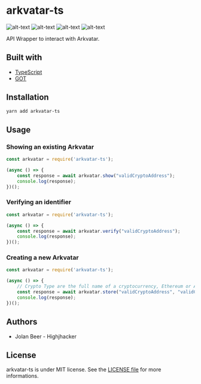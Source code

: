 # arkvatar-ts

![alt-text](https://img.shields.io/npm/v/arkvatar-ts?style=for-the-badge)
![alt-text](https://img.shields.io/github/last-commit/thegoldenhorde/arkvatar-ts?style=for-the-badge)
![alt-text](https://img.shields.io/npm/dw/arkvatar-ts?style=for-the-badge)
![alt-text](https://img.shields.io/npm/l/arkvatar-ts?style=for-the-badge)

API Wrapper to interact with Arkvatar.

## Built with

- [TypeScript](https://www.typescriptlang.org/)
- [GOT](https://github.com/sindresorhus/got)

## Installation

```bash
yarn add arkvatar-ts
```

## Usage

### Showing an existing Arkvatar

```typescript
const arkvatar = require('arkvatar-ts');

(async () => {
    const response = await arkvatar.show("validCryptoAddress");
    console.log(response);
})();
```

### Verifying an identifier

```typescript
const arkvatar = require('arkvatar-ts');

(async () => {
    const response = await arkvatar.verify("validCryptoAddress");
    console.log(response);
})();
```

### Creating a new Arkvatar

```typescript
const arkvatar = require('arkvatar-ts');

(async () => {
    // Crypto Type are the full name of a cryptocurrency, Ethereum or Ark for example.
    const response = await arkvatar.store("validCryptoAddress", "validCryptoType");
    console.log(response);
})();
```

## Authors

- Jolan Beer - Highjhacker

## License

arkvatar-ts is under MIT license. See the [LICENSE file](https://github.com/thegoldenhorde/arkvatar-ts/blob/master/LICENSE) for more informations.
